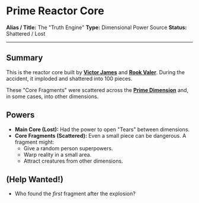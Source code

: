 # Prime Reactor Core

**Alias / Title:** The "Truth Engine"
**Type:** Dimensional Power Source
**Status:** Shattered / Lost

---

## Summary
This is the reactor core built by **[Victor James](/lore/canon/characters/Victor_james.md)** and **[Rook Valer](/lore/canon/characters/Rook_Valer.md)**. During the accident, it imploded and shattered into 100  pieces.

These "Core Fragments" were scattered across the **[Prime Dimension](/lore/canon/locations/prime-dimension.md)** and, in some cases, into other dimensions.

## Powers
* **Main Core (Lost):** Had the power to open "Tears" between dimensions.
* **Core Fragments (Scattered):** Even a small piece can be dangerous. A fragment might:
    * Give a random person superpowers.
    * Warp reality in a small area.
    * Attract creatures from other dimensions.

## (Help Wanted!)
* Who found the *first* fragment after the explosion?